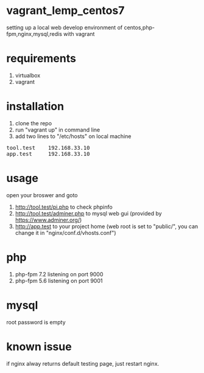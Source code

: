 # vagrant_lemp_centos7

setting up a local web develop environment of centos,php-fpm,nginx,mysql,redis with vagrant

# requirements
1. virtualbox
2. vagrant

# installation
1. clone the repo
2. run "vagrant up" in command line
3. add two lines to "/etc/hosts" on local machine
<pre>
tool.test    192.168.33.10
app.test     192.168.33.10
</pre>

# usage
open your broswer and goto
1. http://tool.test/pi.php to check phpinfo
2. http://tool.test/adminer.php to mysql web gui (provided by https://www.adminer.org/)
3. http://app.test to your project home (web root is set to "public/", you can change it in "nginx/conf.d/vhosts.conf")

# php
1. php-fpm 7.2 listening on port 9000
2. php-fpm 5.6 listening on port 9001

# mysql
root password is empty

# known issue
if nginx alway returns default testing page, just restart nginx.
